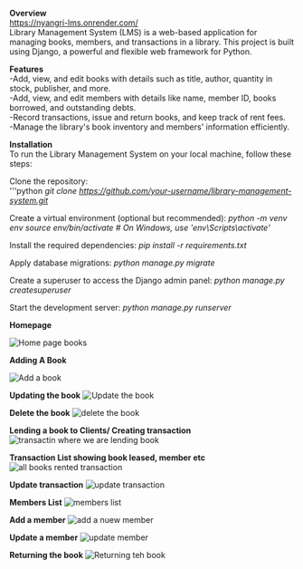 **Overview**<br>
https://nyangri-lms.onrender.com/<br/>
Library Management System (LMS) is a web-based application for managing books, members, and transactions in a library. This project is built using Django, a powerful and flexible web framework for Python.


**Features**<br>
-Add, view, and edit books with details such as title, author, quantity in stock, publisher, and more.</br>
-Add, view, and edit members with details like name, member ID, books borrowed, and outstanding debts.</br>
-Record transactions, issue and return books, and keep track of rent fees.</br>
-Manage the library's book inventory and members' information efficiently.</br>

**Installation**<br>
To run the Library Management System on your local machine, follow these steps:<br>

Clone the repository:</br>
'''python
_git clone https://github.com/your-username/library-management-system.git_

Create a virtual environment (optional but recommended):
_python -m venv env
source env/bin/activate  # On Windows, use 'env\Scripts\activate'_


Install the required dependencies:
_pip install -r requirements.txt_

Apply database migrations:
_python manage.py migrate_

Create a superuser to access the Django admin panel:
_python manage.py createsuperuser_

Start the development server:
_python manage.py runserver_


**Homepage**<br>


![Home page books](https://github.com/maniamartial/Library-Management-System/assets/60258622/0799509a-2bb3-4b79-acfb-8ed481177895)


**Adding A Book**

![Add a book](https://github.com/maniamartial/Library-Management-System/assets/60258622/2b9889b8-fbd8-45ba-8df9-92355c7f26fd)

**Updating the book**
![Update the book](https://github.com/maniamartial/Library-Management-System/assets/60258622/2f3decb6-6891-4d22-a2a0-de1b9630d2cd)

**Delete the book**
![delete the book](https://github.com/maniamartial/Library-Management-System/assets/60258622/ee23116c-7878-4a7f-ae82-f7bfb31c459a)


**Lending a book to Clients/ Creating transaction**
![transactin where we are lending book](https://github.com/maniamartial/Library-Management-System/assets/60258622/76f46d9f-ae10-49b1-892f-47276b55e93a)

**Transaction List showing book leased, member etc**
![all books rented transaction](https://github.com/maniamartial/Library-Management-System/assets/60258622/0fb4f815-fb1f-4ec4-8312-df1613b843d7)

**Update transaction**
![update transaction](https://github.com/maniamartial/Library-Management-System/assets/60258622/2c133fc5-fdc2-4084-bb58-a7e07f9d1155)


**Members List**
![members list](https://github.com/maniamartial/Library-Management-System/assets/60258622/258ab0f6-45be-4461-a33c-bc2efcd230fb)

**Add a member**
![add a nuew member](https://github.com/maniamartial/Library-Management-System/assets/60258622/02b8f692-4471-41d6-a2db-21a6d7cfcff3)

**Update a member**
![update member](https://github.com/maniamartial/Library-Management-System/assets/60258622/0399395d-6024-4055-913f-284fd3e786f4)


**Returning the book**
![Returning teh book](https://github.com/maniamartial/Library-Management-System/assets/60258622/f911584d-b811-4b97-ac3c-bc17f3ae7a42)




